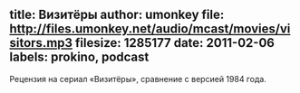 title: Визитёры
author: umonkey
file: http://files.umonkey.net/audio/mcast/movies/visitors.mp3
filesize: 1285177
date: 2011-02-06
labels: prokino, podcast
---
Рецензия на сериал «Визитёры», сравнение с версией 1984 года.

